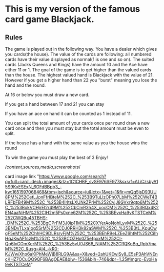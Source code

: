 # This is my version of the famous card game Blackjack. 
## Rules
The game is played out in the following way. You have a dealer which gives you cards(the house). The value of the cards are following: all numbered cards have their value displayed as normal(1 is one and so on). The suited cards (Jacks Queens and Kings) have the amount 10 and the Ace have either 11 or 1. The goal of the game is to get higher than the valued cards than the house. The highest valued hand is Blackjack with the value of 21. However if you get a higher hand than 22 you "burst" meaning you lose the hand and the round. 

 At 16 or below you must draw a new card. 

If you get a hand between 17 and 21 you can stay

If you have an ace on hand it can be counted as 1 instead of 11.

You can split the total amount of your cards once per round draw a new card once and then you must stay but the total amount must be even to split. 

If the house has a hand with the same value as you the house wins the round

To win the game you must play the best of 3
Enjoy!


/*content,sources,media,screenshots*/

card image link "https://www.google.com/search?q=full+card+deck+images&rlz=1C1CHBF_svSE976SE977&sxsrf=ALiCzsbyA15S9KxESExN_6OFdBBpb3_-kw:1651597068468&tbm=isch&source=iu&ictx=1&vet=1&fir=mQq5jsD93UU8PM%252CetLJpnFfrlBteM%252C_%253B9TuLlzOPh07LbM%252CWeT4BLRFbFB49M%252C_%253B4I4tsLXUNkZPrM%252CvjJ8GVxr9qtp6M%252C_%253BokVCHjrEI2r49M%252CbCmR3h4X_uocCM%252C_%253BQx4K2EN4aaNiHM%252CIH2m5Ps0xne62M%252C_%253BEvxHa9vKTSTCeM%252CWQBu45TBHS-_DM%252C_%253BgCPrFM3J0ip11M%252CXYerAoNohlLyvM%252C_%253BNDvTLxa1og5SrM%252CDJ0RRH3k82aSWM%252C_%253B3tL_KpuCwgF5eM%252ChhHC9DLRsrvFjM%252C_%253BEhR9eLZEeZ6htM%252CiIhHqJKwAF1czM%252C_%253BCOZHo0Z5efpxxM%252Cl-Qp6lvGOmXerM%252C_%253Bz5vU0JS66_NlAM%252CRQKoBq_Rpb7maM%252C_&usg=AI4_-kR0-KJWwiXhp6aKlPhMeWjB8RLG9A&sa=X&ved=2ahUKEwiSy8_E5sP3AhVNEncKHZ7OCuQQ9QF6BAgOEAE&biw=1536&bih=746&dpr=1.25#imgrc=EvxHa9vKTSTCeM"